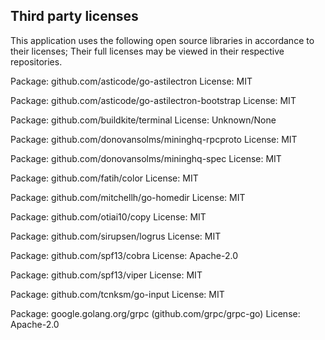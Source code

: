 ## Third party licenses

This application uses the following open source libraries in accordance to their licenses;
Their full licenses may be viewed in their respective repositories.

Package: github.com/asticode/go-astilectron
License: MIT

Package: github.com/asticode/go-astilectron-bootstrap
License: MIT

Package: github.com/buildkite/terminal
License: Unknown/None

Package: github.com/donovansolms/mininghq-rpcproto
License: MIT

Package: github.com/donovansolms/mininghq-spec
License: MIT

Package: github.com/fatih/color
License: MIT

Package: github.com/mitchellh/go-homedir
License: MIT

Package: github.com/otiai10/copy
License: MIT

Package: github.com/sirupsen/logrus
License: MIT

Package: github.com/spf13/cobra
License: Apache-2.0

Package: github.com/spf13/viper
License: MIT

Package: github.com/tcnksm/go-input
License: MIT

Package: google.golang.org/grpc (github.com/grpc/grpc-go)
License: Apache-2.0
